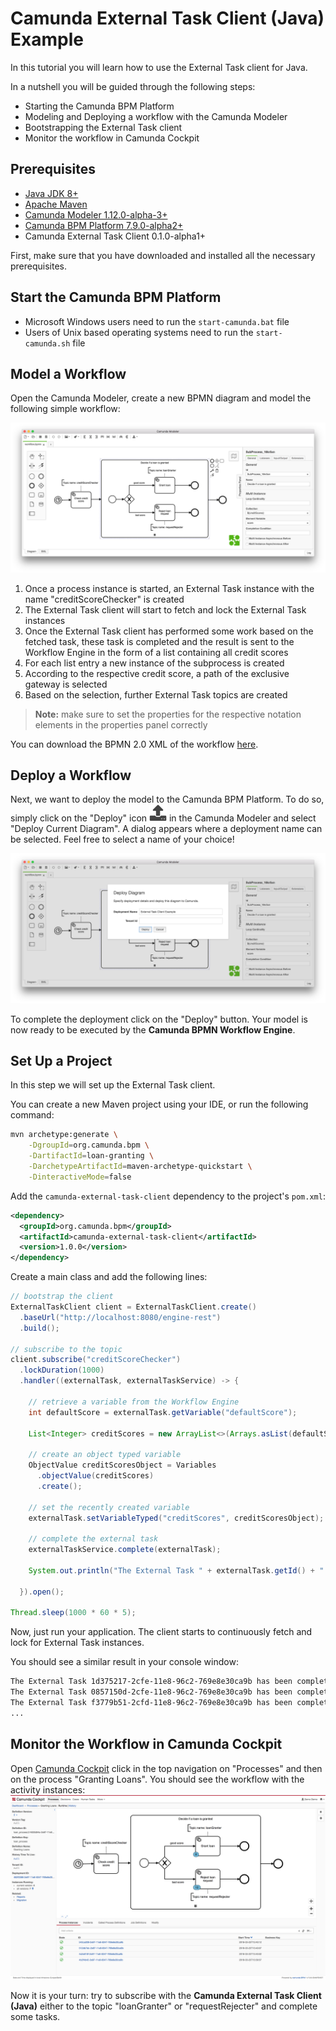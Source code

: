 # Camunda External Task Client (Java) Example

In this tutorial you will learn how to use the External Task client for Java.

In a nutshell you will be guided through the following steps:
* Starting the Camunda BPM Platform
* Modeling and Deploying a workflow with the Camunda Modeler
* Bootstrapping the External Task client
* Monitor the workflow in Camunda Cockpit

## Prerequisites
* [Java JDK 8+](http://www.oracle.com/technetwork/java/javase/downloads/jdk8-downloads-2133151.html)
* [Apache Maven](https://maven.apache.org/download.cgi)
* [Camunda Modeler 1.12.0-alpha-3+](https://camunda.org/release/camunda-modeler/1.12.0-alpha-3/)
* [Camunda BPM Platform 7.9.0-alpha2+](https://camunda.org/release/camunda-bpm/tomcat/7.9/camunda-bpm-tomcat-7.9.0-alpha2.zip)
* Camunda External Task Client 0.1.0-alpha1+

First, make sure that you have downloaded and installed all the necessary prerequisites.

## Start the Camunda BPM Platform
* Microsoft Windows users need to run the `start-camunda.bat` file
* Users of Unix based operating systems need to run the `start-camunda.sh` file

## Model a Workflow

Open the Camunda Modeler, create a new BPMN diagram and model the following simple workflow:

![Camunda Modeler – Workflow](./img/image1.png)

1. Once a process instance is started, an External Task instance with the name "creditScoreChecker" is created
2. The External Task client will start to fetch and lock the External Task instances
3. Once the External Task client has performed some work based on the fetched task, 
these task is completed and the result is sent to the Workflow Engine in the form of a list containing all credit scores
4. For each list entry a new instance of the subprocess is created
5. According to the respective credit score, a path of the exclusive gateway is selected
6. Based on the selection, further External Task topics are created

> **Note:** make sure to set the properties for the respective notation elements in the properties panel correctly

You can download the BPMN 2.0 XML of the workflow [here](https://raw.githubusercontent.com/camunda/camunda-external-task-client-java/master/examples/loan-granting/workflow.bpmn).

## Deploy a Workflow

Next, we want to deploy the model to the Camunda BPM Platform. To do so, simply click on the "Deploy" icon 
![Camunda Modeler – Deploy Button](./img/image3.png) in the Camunda Modeler and select "Deploy Current Diagram". 
A dialog appears where a deployment name can be selected. Feel free to select a name of your choice!

![Camunda Modeler – Deploy Dialog](./img/image2.png)

To complete the deployment click on the "Deploy" button. Your model is now ready to be executed by the **Camunda BPMN Workflow Engine**.

## Set Up a Project
In this step we will set up the External Task client.

You can create a new Maven project using your IDE, or run the following command:

```sh
mvn archetype:generate \
    -DgroupId=org.camunda.bpm \
    -DartifactId=loan-granting \
    -DarchetypeArtifactId=maven-archetype-quickstart \
    -DinteractiveMode=false
```

Add the `camunda-external-task-client` dependency to the project's `pom.xml`:
```xml
<dependency>
  <groupId>org.camunda.bpm</groupId>
  <artifactId>camunda-external-task-client</artifactId>
  <version>1.0.0</version>
</dependency>
```

Create a main class and add the following lines:
```java
// bootstrap the client
ExternalTaskClient client = ExternalTaskClient.create()
  .baseUrl("http://localhost:8080/engine-rest")
  .build();

// subscribe to the topic
client.subscribe("creditScoreChecker")
  .lockDuration(1000)
  .handler((externalTask, externalTaskService) -> {

    // retrieve a variable from the Workflow Engine
    int defaultScore = externalTask.getVariable("defaultScore");

    List<Integer> creditScores = new ArrayList<>(Arrays.asList(defaultScore, 9, 1, 4, 10));

    // create an object typed variable
    ObjectValue creditScoresObject = Variables
      .objectValue(creditScores)
      .create();

    // set the recently created variable
    externalTask.setVariableTyped("creditScores", creditScoresObject);

    // complete the external task
    externalTaskService.complete(externalTask);

    System.out.println("The External Task " + externalTask.getId() + " has been completed!");

  }).open();

Thread.sleep(1000 * 60 * 5);
```

Now, just run your application. The client starts to continuously fetch and lock for External Task instances.

You should see a similar result in your console window:
```sh
The External Task 1d375217-2cfe-11e8-96c2-769e8e30ca9b has been completed!
The External Task 0857150d-2cfe-11e8-96c2-769e8e30ca9b has been completed!
The External Task f3779b51-2cfd-11e8-96c2-769e8e30ca9b has been completed!
...
```

## Monitor the Workflow in Camunda Cockpit
Open [Camunda Cockpit](http://localhost:8080/camunda/app/cockpit) click in the top navigation on "Processes" and then
on the process "Granting Loans". You should see the workflow with the activity instances:
![Camunda Cockpit – Process Definition View](./img/image4.png)

Now it is your turn: try to subscribe with the **Camunda External Task Client (Java)** either to the topic "loanGranter" 
or "requestRejecter" and complete some tasks.
